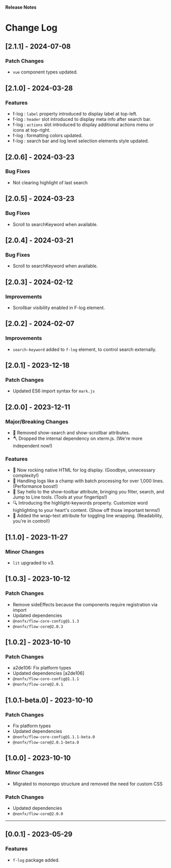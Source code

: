 <h4 className="margin-btm-8">Release Notes</h4>

# Change Log

## [2.1.1] - 2024-07-08

### Patch Changes

- `vue` component types updated.

## [2.1.0] - 2024-03-28

### Features

- f-log : `label` property introduced to display label at top-left.
- f-log : `header` slot introduced to display meta info after search bar.
- f-log : `actions` slot introduced to display additional actions menu or icons at top-right.
- f-log : formatting colors updated.
- f-log : search bar and log level selection elements style updated.

## [2.0.6] - 2024-03-23

### Bug Fixes

- Not clearing highlight of last search

## [2.0.5] - 2024-03-23

### Bug Fixes

- Scroll to searchKeyword when available.

## [2.0.4] - 2024-03-21

### Bug Fixes

- Scroll to searchKeyword when available.

## [2.0.3] - 2024-02-12

### Improvements

- Scrollbar visibility enabled in F-log element.

## [2.0.2] - 2024-02-07

### Improvements

- `search-keyword` added to `f-log` element, to control search externally.

## [2.0.1] - 2023-12-18

### Patch Changes

- Updated ES6 import syntax for `mark.js`

## [2.0.0] - 2023-12-11

### Major/Breaking Changes

- 🚫 Removed show-search and show-scrollbar attributes.
- 🪓 Dropped the internal dependency on xterm.js. (We're more independent now!)

### Features

- 🎨 Now rocking native HTML for log display. (Goodbye, unnecessary complexity!)
- 🚀 Handling logs like a champ with batch processing for over 1,000 lines. (Performance boost!)
- 🧰 Say hello to the show-toolbar attribute, bringing you filter, search, and Jump to Line tools. (Tools at your fingertips!)
- 🔍 Introducing the highlight-keywords property. Customize word highlighting to your heart's content. (Show off those important terms!)
- 🔄 Added the wrap-text attribute for toggling line wrapping. (Readability, you're in control!)

## [1.1.0] - 2023-11-27

### Minor Changes

- `lit` upgraded to v3.

## [1.0.3] - 2023-10-12

### Patch Changes

- Remove sideEffects because the components require registration via import
- Updated dependencies
- `@nonfx/flow-core-config@1.1.3`
- `@nonfx/flow-core@2.0.3`

## [1.0.2] - 2023-10-10

### Patch Changes

- a2de106: Fix platform types
- Updated dependencies [a2de106]
- `@nonfx/flow-core-config@1.1.1`
- `@nonfx/flow-core@2.0.1`

## [1.0.1-beta.0] - 2023-10-10

### Patch Changes

- Fix platform types
- Updated dependencies
- `@nonfx/flow-core-config@1.1.1-beta.0`
- `@nonfx/flow-core@2.0.1-beta.0`

## [1.0.0] - 2023-10-10

### Minor Changes

- Migrated to monorepo structure and removed the need for custom CSS

### Patch Changes

- Updated dependencies
- `@nonfx/flow-core@2.0.0`
<hr className="margin-btm-32" />

## [0.0.1] - 2023-05-29

### Features

- `f-log` package added.
